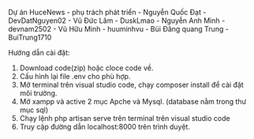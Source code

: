 
Dự án HuceNews - phụ trách phát triển - Nguyễn Quốc Đạt - DevDatNguyen02
                                      - Vũ Đức Lâm - DuskLmao
                                      - Nguyễn Anh Minh - devnam2502
                                      - Vũ Hữu Minh - huuminhvu
                                      - Bùi Đăng quang Trung -BuiTrung1710

Hướng dẫn cài đặt: 
1. Download code(zip) hoặc cloce code về.
2. Cấu hình lại file .env cho phù hợp.
3. Mở terminal trên visual studio code, chạy composer install để cài đặt môi trường.
4. Mở xampp và active 2 mục Apche và Mysql. (database nằm trong thư mục sql)
5. Chạy lệnh php artisan serve trên terminal trên visual studio code
6. Truy cập đường dẫn localhost:8000 trên trình duyệt.
